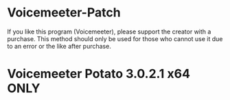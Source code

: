 # Voicemeeter-Patch
If you like this program (Voicemeeter), please support the creator with a purchase. This method should only be used for those who cannot use it due to an error or the like after purchase.

# Voicemeeter Potato 3.0.2.1 x64 ONLY
